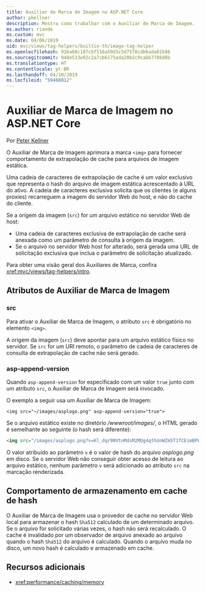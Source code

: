 ```yaml
---
title: Auxiliar de Marca de Imagem no ASP.NET Core
author: pkellner
description: Mostra como trabalhar com o Auxiliar de Marca de Imagem.
ms.author: riande
ms.custom: mvc
ms.date: 04/06/2019
uid: mvc/views/tag-helpers/builtin-th/image-tag-helper
ms.openlocfilehash: 916a68c187cbf516a59d3c5d7578cdb6ada01b86
ms.sourcegitcommit: 948e533e02c2a7cb6175ada20b2c9cabb7786d0b
ms.translationtype: HT
ms.contentlocale: pt-BR
ms.lasthandoff: 04/10/2019
ms.locfileid: "59468812"
---
```

# <a name="image-tag-helper-in-aspnet-core"></a>Auxiliar de Marca de Imagem no ASP.NET Core

Por [Peter Kellner](http://peterkellner.net)

O Auxiliar de Marca de Imagem aprimora a marca `<img>` para fornecer comportamento de extrapolação de cache para arquivos de imagem estática.

Uma cadeia de caracteres de extrapolação de cache é um valor exclusivo que representa o hash do arquivo de imagem estática acrescentado à URL do ativo. A cadeia de caracteres exclusiva solicita que os clientes (e alguns proxies) recarreguem a imagem do servidor Web do host, e não do cache do cliente.

Se a origem da imagem (`src`) for um arquivo estático no servidor Web de host:

* Uma cadeia de caracteres exclusiva de extrapolação de cache será anexada como um parâmetro de consulta à origem da imagem.
* Se o arquivo no servidor Web host for alterado, será gerada uma URL de solicitação exclusiva que inclua o parâmetro de solicitação atualizado.

Para obter uma visão geral dos Auxiliares de Marca, confira <xref:mvc/views/tag-helpers/intro>.

## <a name="image-tag-helper-attributes"></a>Atributos de Auxiliar de Marca de Imagem

### <a name="src"></a>src

Para ativar o Auxiliar de Marca de Imagem, o atributo `src` é obrigatório no elemento `<img>`.

A origem da imagem (`src`) deve apontar para um arquivo estático físico no servidor. Se `src` for um URI remoto, o parâmetro de cadeia de caracteres de consulta de extrapolação de cache não será gerado.

### <a name="asp-append-version"></a>asp-append-version

Quando `asp-append-version` for especificado com um valor `true` junto com um atributo `src`, o Auxiliar de Marca de Imagem será invocado.

O exemplo a seguir usa um Auxiliar de Marca de Imagem:

```cshtml
<img src="~/images/asplogo.png" asp-append-version="true">
```

Se o arquivo estático existe no diretório */wwwroot/images/*, o HTML gerado é semelhante ao seguinte (o hash será diferente):

```html
<img src="/images/asplogo.png?v=Kl_dqr9NVtnMdsM2MUg4qthUnWZm5T1fCEimBPWDNgM">
```

O valor atribuído ao parâmetro `v` é o valor de hash do arquivo *asplogo.png* em disco. Se o servidor Web não conseguir obter acesso de leitura ao arquivo estático, nenhum parâmetro `v` será adicionado ao atributo `src` na marcação renderizada.

## <a name="hash-caching-behavior"></a>Comportamento de armazenamento em cache de hash

O Auxiliar de Marca de Imagem usa o provedor de cache no servidor Web local para armazenar o hash `Sha512` calculado de um determinado arquivo. Se o arquivo for solicitado várias vezes, o hash não será recalculado. O cache é invalidado por um observador de arquivo anexado ao arquivo quando o hash `Sha512` do arquivo é calculado. Quando o arquivo muda no disco, um novo hash é calculado e armazenado em cache.

## <a name="additional-resources"></a>Recursos adicionais

* <xref:performance/caching/memory>
